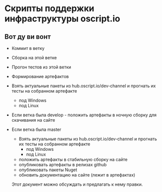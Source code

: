 # Скрипты поддержки инфраструктуры oscript.io

## Вот ду ви вонт

* Коммит в ветку
* Сборка на этой ветке
* Прогон тестов из этой ветки
* Формирование артефактов
* Взять актуальные пакеты из hub.oscript.io/dev-channel и прогнать их тесты на собранном артефакте
    * под Windows
    * под Linux
* Если ветка была develop - положить артефакты в ночную сборку для скачивания на сайте
* Если ветка была master
  * Взять актуальные пакеты из hub.oscript.io/dev-channel и прогнать их тесты на собранном артефакте
    * под Windows
    * под Linux
  * положить артефакты в стабильную сборку на сайте
  * опубликовать артефакты в релизах github
  * опубликовать пакеты Nuget
  * обновить документацию на сайте (лежит в артефактах)
  
  
  Этот документ можно обсуждать и предлагать к нему правки.

